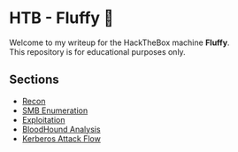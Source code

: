 # HTB - Fluffy 🐇

Welcome to my writeup for the HackTheBox machine **Fluffy**.  
This repository is for educational purposes only.

## Sections
- [Recon](recon.md)
- [SMB Enumeration](smb.md)
- [Exploitation](exploitation.md)
- [BloodHound Analysis](bloodhound.md)
- [Kerberos Attack Flow](kerberos.md)
